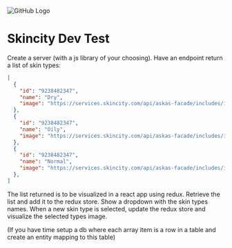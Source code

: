 ![GitHub Logo](https://hudspecialisten.se/content/uploads/2011/10/skincity_logo.jpg)

# Skincity Dev Test

Create a server (with a js library of your choosing). Have an endpoint return a list of skin types: 

```json
[
  {
    "id": "9238482347",
    "name": "Dry",
    "image": "https://services.skincity.com/api/askas-facade/includes/images/general/1512547141D7qEO.jpg"
  },
  {
    "id": "9238482347",
    "name": "Oily",
    "image": "https://services.skincity.com/api/askas-facade/includes/images/general/1512547136QFFLd.jpg"
  },
  {
    "id": "9238482347",
    "name": "Normal",
    "image": "https://services.skincity.com/api/askas-facade/includes/images/general/1512547130yNABP.jpg"
  },
]
``` 

The list returned is to be visualized in a react app using redux. Retrieve the list and add it to the redux store. Show a dropdown with the skin types names. When a new skin type is selected, update the redux store and visualize the selected types image. 

(If you have time setup a db where each array item is a row in a table and create an entity mapping to this table)
